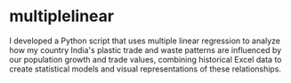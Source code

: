 # multiplelinear
I developed a Python script that uses multiple linear regression to analyze how my country India's plastic trade and waste patterns are influenced by our population growth and trade values, combining historical Excel data to create statistical models and visual representations of these relationships.
